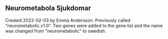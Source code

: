 ## Neurometabola Sjukdomar
Created 2022-02-03 by Emma Andersson. Previously called “neurometabolic.v1.0”. Two genes were added to the gene list and the name was changed from "neurometabolic" to swedish.
